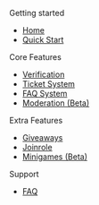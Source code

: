Getting started

* [Home](/)
* [Quick Start](quick-start.md)

Core Features

* [Verification](core-features/Verification.md)
* [Ticket System](core-features/ticket-system.md)
* [FAQ System](core-features/faq-system.md)
* [Moderation (Beta)](core-features/moderation.md)

Extra Features

* [Giveaways](extra-features/giveaways.md)
* [Joinrole](extra-features/joinrole.md)
* [Minigames (Beta)](extra-features/minigames.md)

Support

* [FAQ](support/faq.md)